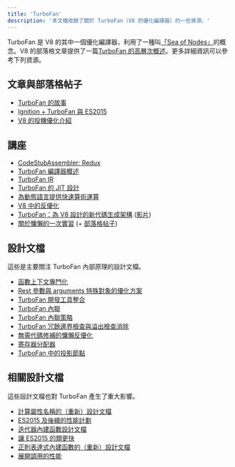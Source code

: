 ```yaml
---
title: 'TurboFan'
description: '本文檔收錄了關於 TurboFan（V8 的優化編譯器）的一些資源。'
---
```

TurboFan 是 V8 的其中一個優化編譯器，利用了一種叫[「Sea of Nodes」](https://darksi.de/d.sea-of-nodes/)的概念。V8 的部落格文章提供了一篇[TurboFan 的高層次概述](/blog/turbofan-jit)。更多詳細資訊可以參考下列資源。

## 文章與部落格帖子

- [TurboFan 的故事](https://benediktmeurer.de/2017/03/01/v8-behind-the-scenes-february-edition)
- [Ignition + TurboFan 與 ES2015](https://benediktmeurer.de/2016/11/25/v8-behind-the-scenes-november-edition)
- [V8 的投機優化介紹](https://ponyfoo.com/articles/an-introduction-to-speculative-optimization-in-v8)

## 講座

- [CodeStubAssembler: Redux](https://docs.google.com/presentation/d/1u6bsgRBqyVY3RddMfF1ZaJ1hWmqHZiVMuPRw_iKpHlY)
- [TurboFan 編譯器概述](https://docs.google.com/presentation/d/1H1lLsbclvzyOF3IUR05ZUaZcqDxo7_-8f4yJoxdMooU/edit)
- [TurboFan IR](https://docs.google.com/presentation/d/1Z9iIHojKDrXvZ27gRX51UxHD-bKf1QcPzSijntpMJBM)
- [TurboFan 的 JIT 設計](https://docs.google.com/presentation/d/1sOEF4MlF7LeO7uq-uThJSulJlTh--wgLeaVibsbb3tc)
- [為動態語言提供快速算術運算](https://docs.google.com/a/google.com/presentation/d/1wZVIqJMODGFYggueQySdiA3tUYuHNMcyp_PndgXsO1Y)
- [V8 中的反優化](https://docs.google.com/presentation/d/1Z6oCocRASCfTqGq1GCo1jbULDGS-w-nzxkbVF7Up0u0)
- [TurboFan：為 V8 設計的新代碼生成架構](https://docs.google.com/presentation/d/1_eLlVzcj94_G4r9j9d_Lj5HRKFnq6jgpuPJtnmIBs88) ([影片](https://www.youtube.com/watch?v=M1FBosB5tjM))
- [關於慵懶的一次實習](https://docs.google.com/presentation/d/1AVu1wiz6Deyz1MDlhzOWZDRn6g_iFkcqsGce1F23i-M) (+ [部落格帖子](/blog/lazy-unlinking))

## 設計文檔

這些是主要關注 TurboFan 內部原理的設計文檔。

- [函數上下文專門化](https://docs.google.com/document/d/1CJbBtqzKmQxM1Mo4xU0ENA7KXqb1YzI6HQU8qESZ9Ic)
- [Rest 參數與 arguments 特殊對象的優化方案](https://docs.google.com/document/d/1DvDx3Xursn1ViV5k4rT4KB8HBfBb2GdUy3wzNfJWcKM)
- [TurboFan 開發工具整合](https://docs.google.com/document/d/1zl0IA7dbPffvPPkaCmLVPttq4BYIfAe2Qy8sapkYgRE)
- [TurboFan 內聯](https://docs.google.com/document/d/1l-oZOW3uU4kSAHccaMuUMl_RCwuQC526s0hcNVeAM1E)
- [TurboFan 內聯策略](https://docs.google.com/document/d/1VoYBhpDhJC4VlqMXCKvae-8IGuheBGxy32EOgC2LnT8)
- [TurboFan 冗餘邊界檢查與溢出檢查消除](https://docs.google.com/document/d/1R7-BIUnIKFzqki0jR4SfEZb3XmLafa04DLDrqhxgZ9U)
- [無需代碼修補的慵懶反優化](https://docs.google.com/document/d/1ELgd71B6iBaU6UmZ_lvwxf_OrYYnv0e4nuzZpK05-pg)
- [寄存器分配器](https://docs.google.com/document/d/1aeUugkWCF1biPB4tTZ2KT3mmRSDV785yWZhwzlJe5xY)
- [TurboFan 中的投影節點](https://docs.google.com/document/d/1C9P8T98P1T_r2ymuUFz2jFWLUL7gbb6FnAaRjabuOMY/edit)

## 相關設計文檔

這些設計文檔也對 TurboFan 產生了重大影響。

- [計算屬性名稱的（重新）設計文檔](https://docs.google.com/document/d/1eH1R6_C3lRrLtXKw0jNqAsqJ3cBecrqqvfRzLpfq7VE)
- [ES2015 及後續的性能計劃](https://docs.google.com/document/d/1EA9EbfnydAmmU_lM8R_uEMQ-U_v4l9zulePSBkeYWmY)
- [迭代器內建函數設計文檔](https://docs.google.com/document/d/13z1fvRVpe_oEroplXEEX0a3WK94fhXorHjcOMsDmR-8)
- [讓 ES2015 的類更快](https://docs.google.com/document/d/1iCdbXuGVV8BK750wmP32eF4sCrnZ8y3Qlz0JiaLh9j8)
- [正則表達式內建函數的（重新）設計文檔](https://docs.google.com/document/d/1MuqFjsfaRPL2ZqzVoeMRqtcAmcJSwmHljTbRIctVVUk)
- [展開調用的性能](https://docs.google.com/document/d/1DWPizOSKqHhSJ7bdEI0HIVnner84xToEKUYqgXm3g30)
